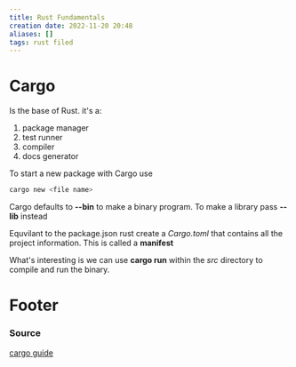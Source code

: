 ```yaml
---
title: Rust Fundamentals
creation date: 2022-11-20 20:48
aliases: []
tags: rust filed
---
```


# Cargo
Is the base of Rust. it's a:
1. package manager
2. test runner
3. compiler
4. docs generator

To start a new package with Cargo use 
```bash
cargo new <file name>
```

Cargo defaults to **--bin** to make a binary program. To make a library pass **--lib** instead

Equvilant to the package.json rust create a *Cargo.toml* that contains all the project information. This is called a **manifest**

What's interesting is we can use **cargo run** within the *src* directory to compile and run the binary.

# Footer
### Source

[cargo guide](https://doc.rust-lang.org/stable/cargo/guide/index.html)


